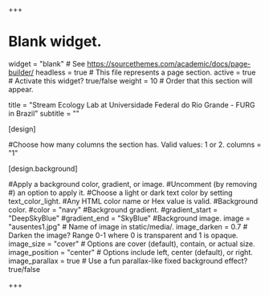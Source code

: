 +++
# Blank widget.
widget = "blank"  # See https://sourcethemes.com/academic/docs/page-builder/
headless = true  # This file represents a page section.
active = true  # Activate this widget? true/false
weight = 10  # Order that this section will appear.

title = "Stream Ecology Lab at Universidade Federal do Rio Grande - FURG in Brazil"
subtitle = ""

[design]

#Choose how many columns the section has. Valid values: 1 or 2.
columns = "1"

[design.background]

#Apply a background color, gradient, or image.
#Uncomment (by removing #) an option to apply it.
#Choose a light or dark text color by setting text_color_light.
#Any HTML color name or Hex value is valid.
#Background color.
#color = "navy"
#Background gradient.
#gradient_start = "DeepSkyBlue"
#gradient_end = "SkyBlue"
#Background image.
image = "ausentes1.jpg" # Name of image in static/media/. 
image_darken = 0.7 # Darken the image? Range 0-1 where 0 is transparent and 1 is opaque. 
image_size = "cover" # Options are cover (default), contain, or actual size. 
image_position = "center" # Options include left, center (default), or right. 
image_parallax = true # Use a fun parallax-like fixed background effect? true/false

+++
